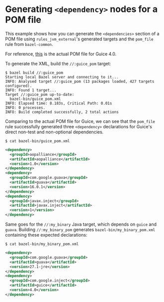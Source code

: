 # Generating `<dependency>` nodes for a POM file

This example shows how you can generate the `<dependencies>` section of a POM
file using `rules_jvm_external`'s generated targets and the `pom_file` rule from
`bazel-common`.

For reference,
[this](http://central.maven.org/maven2/com/google/inject/guice/4.0/guice-4.0.pom)
is the actual POM file for Guice 4.0.

To generate the XML, build the `//:guice_pom` target:

```
$ bazel build //:guice_pom
Starting local Bazel server and connecting to it...
INFO: Analysed target //:guice_pom (13 packages loaded, 427 targets configured).
INFO: Found 1 target...
Target //:guice_pom up-to-date:
  bazel-bin/guice_pom.xml
INFO: Elapsed time: 8.183s, Critical Path: 0.01s
INFO: 0 processes.
INFO: Build completed successfully, 2 total actions
```

Comparing to the actual POM file for Guice, we can see that the `pom_file` rule
successfully generated three `<dependency>` declarations for Guice's direct
non-test and non-optional dependencies.

```
$ cat bazel-bin/guice_pom.xml 
```

```xml
<dependency>
  <groupId>aopalliance</groupId>
  <artifactId>aopalliance</artifactId>
  <version>1.0</version>
</dependency>
<dependency>
  <groupId>com.google.guava</groupId>
  <artifactId>guava</artifactId>
  <version>16.0.1</version>
</dependency>
<dependency>
  <groupId>javax.inject</groupId>
  <artifactId>javax.inject</artifactId>
  <version>1</version>
</dependency>
```

Same goes for the `//:my_binary` Java target, which depends on `guice` and
`guava`. Building `//:my_binary_pom` generates `bazel-bin/my_binary_pom.xml`
containing these expected declarations:

```
$ cat bazel-bin/my_binary_pom.xml 
```

```xml
<dependency>
  <groupId>com.google.guava</groupId>
  <artifactId>guava</artifactId>
  <version>27.1-jre</version>
</dependency>
<dependency>
  <groupId>com.google.inject</groupId>
  <artifactId>guice</artifactId>
  <version>4.0</version>
</dependency>
```
